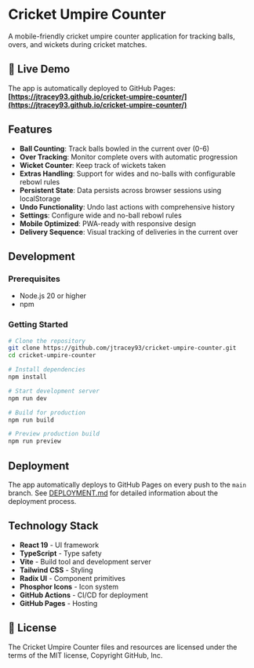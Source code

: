 # Cricket Umpire Counter

A mobile-friendly cricket umpire counter application for tracking balls, overs, and wickets during cricket matches.

## 🚀 Live Demo

The app is automatically deployed to GitHub Pages: **[https://jtracey93.github.io/cricket-umpire-counter/](https://jtracey93.github.io/cricket-umpire-counter/)**

## Features

- **Ball Counting**: Track balls bowled in the current over (0-6)
- **Over Tracking**: Monitor complete overs with automatic progression
- **Wicket Counter**: Keep track of wickets taken
- **Extras Handling**: Support for wides and no-balls with configurable rebowl rules
- **Persistent State**: Data persists across browser sessions using localStorage
- **Undo Functionality**: Undo last actions with comprehensive history
- **Settings**: Configure wide and no-ball rebowl rules
- **Mobile Optimized**: PWA-ready with responsive design
- **Delivery Sequence**: Visual tracking of deliveries in the current over

## Development

### Prerequisites
- Node.js 20 or higher
- npm

### Getting Started

```bash
# Clone the repository
git clone https://github.com/jtracey93/cricket-umpire-counter.git
cd cricket-umpire-counter

# Install dependencies
npm install

# Start development server
npm run dev

# Build for production
npm run build

# Preview production build
npm run preview
```

## Deployment

The app automatically deploys to GitHub Pages on every push to the `main` branch. See [DEPLOYMENT.md](./DEPLOYMENT.md) for detailed information about the deployment process.

## Technology Stack

- **React 19** - UI framework
- **TypeScript** - Type safety
- **Vite** - Build tool and development server
- **Tailwind CSS** - Styling
- **Radix UI** - Component primitives
- **Phosphor Icons** - Icon system
- **GitHub Actions** - CI/CD for deployment
- **GitHub Pages** - Hosting

## 📄 License 

The Cricket Umpire Counter files and resources are licensed under the terms of the MIT license, Copyright GitHub, Inc.